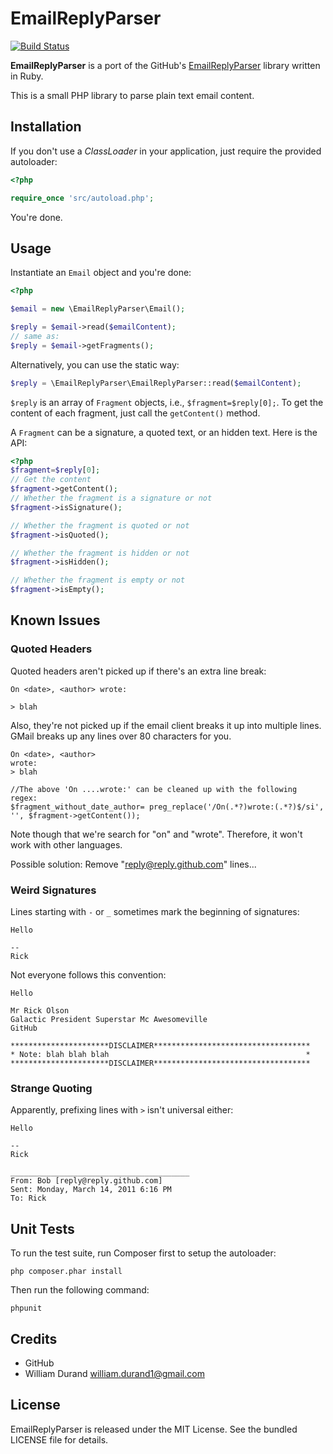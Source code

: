 EmailReplyParser
================

[![Build Status](https://secure.travis-ci.org/willdurand/EmailReplyParser.png)](http://travis-ci.org/willdurand/EmailReplyParser)

**EmailReplyParser** is a port of the GitHub's [EmailReplyParser](http://github.com/github/email_reply_parser)
library written in Ruby.

This is a small PHP library to parse plain text email content.


Installation
------------

If you don't use a _ClassLoader_ in your application, just require the provided
autoloader:

``` php
<?php

require_once 'src/autoload.php';
```

You're done.


Usage
-----

Instantiate an `Email` object and you're done:

``` php
<?php

$email = new \EmailReplyParser\Email();

$reply = $email->read($emailContent);
// same as:
$reply = $email->getFragments();
```

Alternatively, you can use the static way:

``` php
$reply = \EmailReplyParser\EmailReplyParser::read($emailContent);
```

`$reply` is an array of `Fragment` objects, i.e., `$fragment=$reply[0];`. To get the content of each fragment,
just call the `getContent()` method.

A `Fragment` can be a signature, a quoted text, or an hidden text.
Here is the API:

``` php
<?php
$fragment=$reply[0];
// Get the content
$fragment->getContent();
// Whether the fragment is a signature or not
$fragment->isSignature();

// Whether the fragment is quoted or not
$fragment->isQuoted();

// Whether the fragment is hidden or not
$fragment->isHidden();

// Whether the fragment is empty or not
$fragment->isEmpty();
```


Known Issues
------------

### Quoted Headers

Quoted headers aren't picked up if there's an extra line break:

    On <date>, <author> wrote:

    > blah


Also, they're not picked up if the email client breaks it up into
multiple lines.  GMail breaks up any lines over 80 characters for you.

    On <date>, <author>
    wrote:
    > blah

```
//The above 'On ....wrote:' can be cleaned up with the following regex:
$fragment_without_date_author= preg_replace('/On(.*?)wrote:(.*?)$/si', '', $fragment->getContent());
```

Note though that we're search for "on" and "wrote".  Therefore, it won't work
with other languages.

Possible solution: Remove "reply@reply.github.com" lines...

### Weird Signatures

Lines starting with `-` or `_` sometimes mark the beginning of
signatures:

    Hello

    --
    Rick

Not everyone follows this convention:

    Hello

    Mr Rick Olson
    Galactic President Superstar Mc Awesomeville
    GitHub

    **********************DISCLAIMER***********************************
    * Note: blah blah blah                                            *
    **********************DISCLAIMER***********************************



### Strange Quoting

Apparently, prefixing lines with `>` isn't universal either:

    Hello

    --
    Rick

    ________________________________________
    From: Bob [reply@reply.github.com]
    Sent: Monday, March 14, 2011 6:16 PM
    To: Rick


Unit Tests
----------

To run the test suite, run Composer first to setup the autoloader:

```
php composer.phar install
```

Then run the following command:

```
phpunit
```


Credits
-------

* GitHub
* William Durand <william.durand1@gmail.com>


License
-------

EmailReplyParser is released under the MIT License.
See the bundled LICENSE file for details.
